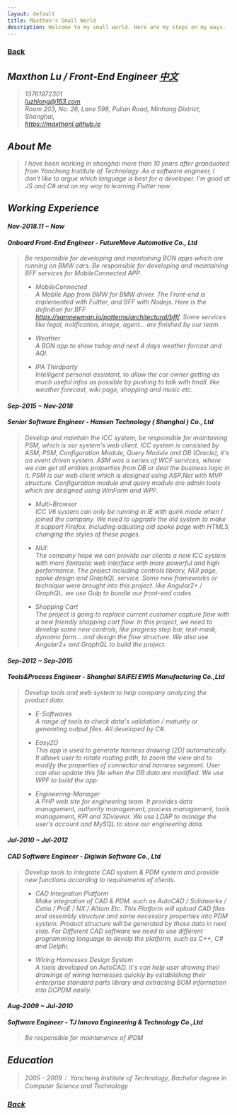 ```yaml
---
layout: default
title: Maxthon's Small World
description: Welcome to my small world. Here are my steps on my ways.
---
```

### <span class="noprint">[Back](../index.html)</span>

## <i class="fa fa-mars"> Maxthon Lu / Front-End Engineer <span class="noprint">[中文](./myself-zh.html)</span>
> 13761972301   
> <luzhlong@163.com>   
> Room 203, No. 26, Lane 598, Pulian Road, Minhang District, Shanghai,  
> <https://maxthonl.github.io>

## About Me
> I have been working in shanghai more than 10 years after granduated from Yancheng Institute of Technology. As a software engineer, I don't like to argue which language is best for a developer. I'm good at JS and C# and on my way to learning Flutter now.   

## Working Experience
#### Nov-2018.11 ~ Now
#### Onboard Front-End Engineer - FutureMove Automotive Co., Ltd
> Be responsible for developing and maintaining BON apps which are running on BMW cars.
> Be responsible for developing and maintaining BFF services for MobileConnected APP.
> * MobileConnected    
> A Mobile App from BMW for BMW driver. The Front-end is implemented with Fultter, and BFF with Nodejs. Here is the definition for BFF <https://samnewman.io/patterns/architectural/bff/>. Some services like legal, notification, image, agent... are finished by our team.
>
> * Weather   
> A BON app to show today and next 4 days weather forcast and AQI.
>
> * IPA Thirdparty    
> Intelligent personal assistant, to allow the car owner getting as much useful infos as possible by pushing to talk with tmall. like weather forecast, wiki page, shopping and music etc.   
>

#### Sep-2015 ~ Nov-2018
#### Senior Software Engineer - Hansen Technology ( Shanghai ) Co., Ltd
> Develop and maintain the ICC system, be responsible for maintaining PSM, which is our system's web client. ICC system is consisted by ASM, PSM, Configuration Module, Query Module and DB (Oracle), it's an event driven system. ASM was a series of WCF services, where we can get all entities properties from DB or deal the business logic in it. PSM is our web client which is designed using ASP.Net with MVP structure. Configuration module and query module are admin tools which are designed using WinForm and WPF.
> 
> * Multi-Browser    
> ICC V6 system can only be running in IE with quirk mode when I joined the company.  We need to upgrade the old system to make it support Firefox. Including adjusting old spoke page with HTML5, changing the styles of these pages.
>
> * NUI:    
> The company hope we can provide our clients a new ICC system with more fantastic web interface with more powerful and high performance. The project including controls library, NUI page, spoke design and GraphQL service. Some new frameworks or technique were brought into this project. like Angular2+ / GraphQL. we use Gulp to bundle our front-end codes.
>
> * Shopping Cart    
> The project is going to replace current customer capture flow with a new friendly shopping cart flow. In this project, we need to develop some new controls, like progress step bar, text-mask, dynamic form… and design the flow structure. We also use Angular2+ and GraphQL to build the project.

#### Sep-2012 ~ Sep-2015
#### Tools&Process Engineer - Shanghai SAIFEI EWIS Manufacturing Co.,Ltd
> Develop tools and web system to help company analyzing the product data.
>
> * E-Softwares    
> A range of tools to check data's validation / maturity or generating output files. All developed by C#.  
> 
> * Easy2D    
> This app is used to generate harness drawing [2D] automatically. It allows user to rotate routing path, to zoom the view and to modify the properties of connector and harness segment. User can also update this file when the DB data are modified. We use WPF to build the app.
>
> * Engineering-Manager    
> A PHP web site for engineering team. It provides data management,  authority management, process management, tools management, KPI and 3Dviewer. We use LDAP to manage the user’s account and MySQL to store our engineering data.

#### Jul-2010 ~ Jul-2012
#### CAD Software Engineer - Digiwin Software Co., Ltd
> Develop tools to integrate CAD system & PDM system and provide new functions according to requirements of clients.
>
> * CAD Integration Platform   
> Make integration of CAD & PDM. such as AutoCAD / Solidworks / Catia / ProE / NX / Altium Etc. This Platform will upload CAD files and assembly structure and some necessary properties into PDM system. Product structure will be generated by these data in next step. For Different CAD software we need to use different programming language to develp the platform, such as C++, C# and Delphi.
>
> * Wiring Harnesses Design System   
> A tools developed on AutoCAD. It's can help user drawing their drawings of wiring harnesses quickly by establishing their enterprise standard parts library and extracting BOM information into DCPDM easily.


#### Aug-2009 ~ Jul-2010
#### Software Engineer - TJ Innova Engineering & Technology Co.,Ltd
> Be responsible for maintanence of iPDM

## Education
> 2005 - 2009： Yancheng Institute of Technology, Bachelor degree in Computer Science and Technology

### <span class="noprint">[Back](../index.html)</span>
